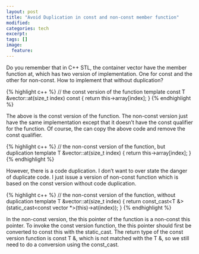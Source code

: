 ```yaml
---
layout: post
title: "Avoid Duplication in const and non-const member function"
modified:
categories: tech
excerpt:
tags: []
image:
  feature:
---
```


Do you remember that in C++ STL, the container vector have the member function
at, which has two version of implementation. One for const and the other for
non-const. How to implement that without duplication?

{% highlight c++ %}
// the const version of the function
template <typename T>
const T &vector<T>::at(size_t index) const 
{
  return this->array[index];
}
{% endhighlight  %}

The above is the const version of the function. The non-const version just have
the same implementation except that it doesn’t have the const qualifier for
the function. Of course, the can copy the above code and remove the const
qualifier.

{% highlight c++ %}
// the non-const version of the function, but duplication
template <typename T>
T &vector<T>::at(size_t index)
{
  return this->array[index];
}
{% endhighlight  %}

However, there is a code duplication. I don’t want to over state the danger of
duplicate code. I just issue a version of non-const function which is based on
the const version without code duplication.

{% highlight c++ %}
// the non-const version of the function, without duplication
template <typename T>
T &vector<T>::at(size_t index)
{
  return const_cast<T &>(static_cast<const vector *>(this)->at(index));
}
{% endhighlight %}

In the non-const version, the this pointer of the function is a non-const this
pointer. To invoke the const version function, the this pointer should first be
converted to const this with the static_cast. The return type of the const
version function is const T &, which is not matched with the T &, so we still
need to do a conversion using the const_cast.
